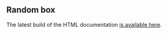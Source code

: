 ## Random box

The latest build of the HTML documentation [is available here](https://andreasvettefors.github.io/RandomBox/).